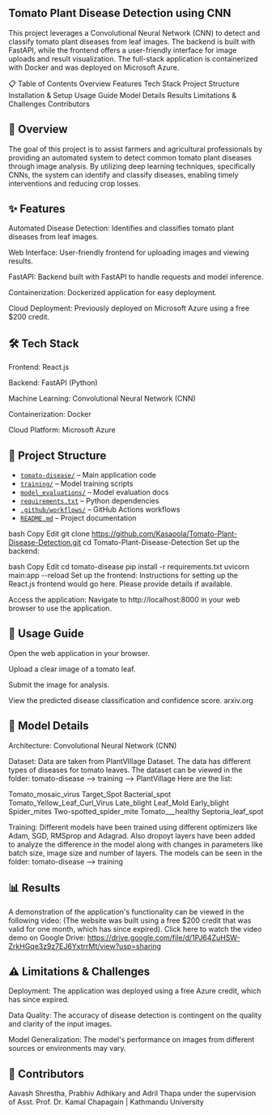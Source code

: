 ## Tomato Plant Disease Detection using CNN ##
This project leverages a Convolutional Neural Network (CNN) to detect and classify tomato plant diseases from leaf images. The backend is built with FastAPI, while the frontend offers a user-friendly interface for image uploads and result visualization. The full-stack application is containerized with Docker and was deployed on Microsoft Azure.

📋 Table of Contents
Overview
Features
Tech Stack
Project Structure
Installation & Setup
Usage Guide
Model Details
Results
Limitations & Challenges
Contributors

## 📖 Overview ##
The goal of this project is to assist farmers and agricultural professionals by providing an automated system to detect common tomato plant diseases through image analysis. By utilizing deep learning techniques, specifically CNNs, the system can identify and classify diseases, enabling timely interventions and reducing crop losses.

## ✨ Features ##
Automated Disease Detection: Identifies and classifies tomato plant diseases from leaf images.

Web Interface: User-friendly frontend for uploading images and viewing results.

FastAPI: Backend built with FastAPI to handle requests and model inference.

Containerization: Dockerized application for easy deployment.

Cloud Deployment: Previously deployed on Microsoft Azure using a free $200 credit.

## 🛠️ Tech Stack ##
Frontend: React.js

Backend: FastAPI (Python)

Machine Learning: Convolutional Neural Network (CNN)

Containerization: Docker

Cloud Platform: Microsoft Azure

## 📁 Project Structure ##

- [`tomato-disease/`](./tomato-disease) – Main application code
- [`training/`](./training) – Model training scripts
- [`model_evaluations/`](./model_evaluations) – Model evaluation docs
- [`requirements.txt`](./requirements.txt) – Python dependencies
- [`.github/workflows/`](./.github/workflows) – GitHub Actions workflows
- [`README.md`](./README.md) – Project documentation


bash
Copy
Edit
git clone https://github.com/Kasaoola/Tomato-Plant-Disease-Detection.git
cd Tomato-Plant-Disease-Detection
Set up the backend:

bash
Copy
Edit
cd tomato-disease
pip install -r requirements.txt
uvicorn main:app --reload
Set up the frontend:
Instructions for setting up the React.js frontend would go here. Please provide details if available.

Access the application:
Navigate to http://localhost:8000 in your web browser to use the application.

## 🚀 Usage Guide ##
Open the web application in your browser.

Upload a clear image of a tomato leaf.

Submit the image for analysis.

View the predicted disease classification and confidence score.
arxiv.org

## 🧠 Model Details ##
Architecture: Convolutional Neural Network (CNN)

Dataset: Data are taken from PlantVIllage Dataset. The data has different types of diseases for tomato leaves. The dataset can be viewed in the folder: tomato-disease --> training --> PlantVillage
Here are the list:

Tomato_mosaic_virus
Target_Spot
Bacterial_spot
Tomato_Yellow_Leaf_Curl_Virus
Late_blight
Leaf_Mold
Early_blight
Spider_mites Two-spotted_spider_mite
Tomato___healthy
Septoria_leaf_spot

Training: Different models have been trained using different optimizers like Adam, SGD, RMSprop and Adagrad. Also dropoyt layers have been added to analyze the difference in the model along with changes in parameters like batch size, image size and number of layers. The models can be seen in the folder: tomato-disease --> training

## 📊 Results ##
A demonstration of the application's functionality can be viewed in the following video:
(The website was built using a free $200 credit that was valid for one month, which has since expired).
Click here to watch the video demo on Google Drive: https://drive.google.com/file/d/1PJ64ZuHSW-ZrkHGqe3z9z7EJ6YxtrrMt/view?usp=sharing

## ⚠️ Limitations & Challenges ##
Deployment: The application was deployed using a free Azure credit, which has since expired.

Data Quality: The accuracy of disease detection is contingent on the quality and clarity of the input images.

Model Generalization: The model's performance on images from different sources or environments may vary.

## 👥 Contributors ##
Aavash Shrestha, Prabhiv Adhikary and Adril Thapa under the supervision of Asst. Prof. Dr. Kamal Chapagain | Kathmandu University




